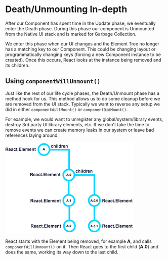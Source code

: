 # Death/Unmounting In-depth
 After our Component has spent time in the Update phase, we eventually enter the Death phase. During this phase our component is Unmounted from the Native UI stack and is marked for Garbage Collection.
 
 We enter this phase when our UI changes and the Element Tree no longer has a matching key to our Component. This could be changing layout or programmatically changing keys (forcing a new Component instance to be created). Once this occurs, React looks at the instance being removed and its children.
 
## Using `componentWillUnmount()`
 Just like the rest of our life cycle phases, the Death/Unmount phase has a method hook for us. This method allows us to do some cleanup before we are removed from the UI stack. Typically we want to reverse any setup we did in either `componentWillMount()` or `componentDidMount()`.
 
 For example, we would want to unregister any global/system/library events, destroy 3rd party UI library elements, etc. If we don't take the time to remove events we can create memory leaks in our system or leave bad references laying around.
 
  ![](birth/react-element-tree.png)
 
 React starts with the Element being removed, for example **A**, and calls `componentWillUnmount()` on it. Then React goes to the first child (**A.0**) and does the same, working its way down to the last child.
 

 